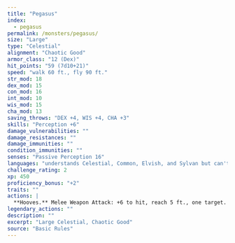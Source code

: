 ```yaml
---
title: "Pegasus"
index:
  - pegasus
permalink: /monsters/pegasus/
size: "Large"
type: "Celestial"
alignment: "Chaotic Good"
armor_class: "12 (Dex)"
hit_points: "59 (7d10+21)"
speed: "walk 60 ft., fly 90 ft."
str_mod: 18
dex_mod: 15
con_mod: 16
int_mod: 10
wis_mod: 15
cha_mod: 13
saving_throws: "DEX +4, WIS +4, CHA +3"
skills: "Perception +6"
damage_vulnerabilities: ""
damage_resistances: ""
damage_immunities: ""
condition_immunities: ""
senses: "Passive Perception 16"
languages: "understands Celestial, Common, Elvish, and Sylvan but can't speak"
challenge_rating: 2
xp: 450
proficiency_bonus: "+2"
traits: ""
actions: |
  **Hooves.** Melee Weapon Attack: +6 to hit, reach 5 ft., one target. Hit: 11 (2d6 + 4) bludgeoning damage.  
legendary_actions: ""
description: ""
excerpt: "Large Celestial, Chaotic Good"
source: "Basic Rules"
---
```

